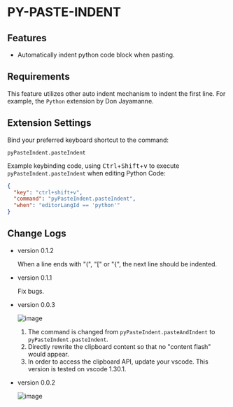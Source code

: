 # PY-PASTE-INDENT

## Features
 - Automatically indent python code block when pasting.


## Requirements
This feature utilizes other auto indent mechanism to indent the first line. For example, the `Python` extension by Don Jayamanne.


## Extension Settings
Bind your preferred keyboard shortcut to the command:

    pyPasteIndent.pasteIndent
    
Example keybinding code, using <kbd>Ctrl</kbd>+<kbd>Shift</kbd>+<kbd>v</kbd> to execute `pyPasteIndent.pasteIndent` when editing Python Code:

```json
{
  "key": "ctrl+shift+v",
  "command": "pyPasteIndent.pasteIndent",
  "when": "editorLangId == 'python'"
}
```

## Change Logs
- version 0.1.2

  When a line ends with "(", "\[" or "{", the next line should be indented.

- version 0.1.1
  
  Fix bugs.

- version 0.0.3

  ![image](images/record.gif)

  1. The command is changed from `pyPasteIndent.pasteAndIndent` to `pyPasteIndent.pasteIndent`.
  2. Directly rewrite the clipboard content so that no "content flash" would appear.
  3. In order to access the clipboard API, update your vscode. This version is tested on vscode 1.30.1.

- version 0.0.2

  ![image](images/ver002.gif)

